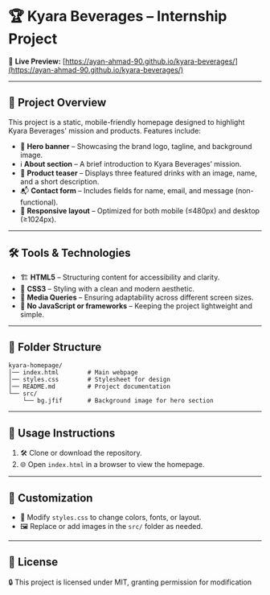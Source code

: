 # 🏆 Kyara Beverages – Internship Project

🔗 **Live Preview:** [https://ayan-ahmad-90.github.io/kyara-beverages/](https://ayan-ahmad-90.github.io/kyara-beverages/)

---

## 🎯 Project Overview

This project is a static, mobile-friendly homepage designed to highlight Kyara Beverages' mission and products. Features include:

- 🎨 **Hero banner** – Showcasing the brand logo, tagline, and background image.
- ℹ️ **About section** – A brief introduction to Kyara Beverages’ mission.
- 🥤 **Product teaser** – Displays three featured drinks with an image, name, and a short description.
- 📬 **Contact form** – Includes fields for name, email, and message (non-functional).
- 📱 **Responsive layout** – Optimized for both mobile (≤480px) and desktop (≥1024px).

---

## 🛠️ Tools & Technologies

- 🏗️ **HTML5** – Structuring content for accessibility and clarity.
- 🎨 **CSS3** – Styling with a clean and modern aesthetic.
- 📏 **Media Queries** – Ensuring adaptability across different screen sizes.
- 🚀 **No JavaScript or frameworks** – Keeping the project lightweight and simple.

---

## 📂 Folder Structure

```
kyara-homepage/
│── index.html        # Main webpage
│── styles.css        # Stylesheet for design
│── README.md         # Project documentation
└── src/
    └── bg.jfif       # Background image for hero section
```

---

## 🚀 Usage Instructions

1. 🛠️ Clone or download the repository.
2. 🌐 Open `index.html` in a browser to view the homepage.

---

## 🎨 Customization

- 🎨 Modify `styles.css` to change colors, fonts, or layout.
- 🖼️ Replace or add images in the `src/` folder as needed.

---

## 📜 License

🔒 This project is licensed under MIT, granting permission for modification